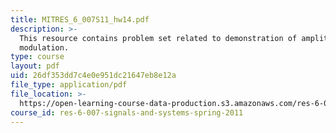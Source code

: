 ```yaml
---
title: MITRES_6_007S11_hw14.pdf
description: >-
  This resource contains problem set related to demonstration of amplitude
  modulation.
type: course
layout: pdf
uid: 26df353dd7c4e0e951dc21647eb8e12a
file_type: application/pdf
file_location: >-
  https://open-learning-course-data-production.s3.amazonaws.com/res-6-007-signals-and-systems-spring-2011/26df353dd7c4e0e951dc21647eb8e12a_MITRES_6_007S11_hw14.pdf
course_id: res-6-007-signals-and-systems-spring-2011
---
```

